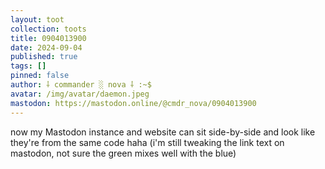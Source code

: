 ```yaml
---
layout: toot
collection: toots
title: 0904013900
date: 2024-09-04
published: true
tags: []
pinned: false
author: ⸸ commander ░ nova ⸸ :~$
avatar: /img/avatar/daemon.jpeg
mastodon: https://mastodon.online/@cmdr_nova/0904013900
---
```


now my Mastodon instance and website can sit side-by-side and look like they're from the same code haha (i'm still tweaking the link text on mastodon, not sure the green mixes well with the blue)
